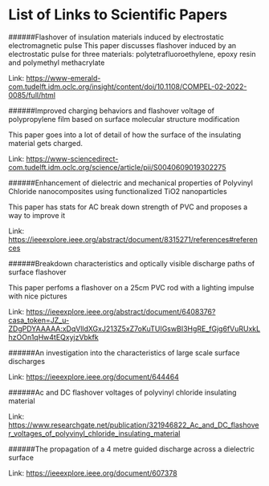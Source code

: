 

# List of Links to Scientific Papers

######Flashover of insulation materials induced by electrostatic electromagnetic pulse
This paper discusses flashover induced by an electrostatic pulse for three materials: polytetrafluoroethylene, epoxy resin and polymethyl methacrylate

Link: https://www-emerald-com.tudelft.idm.oclc.org/insight/content/doi/10.1108/COMPEL-02-2022-0085/full/html

######Improved charging behaviors and flashover voltage of polypropylene film based on surface molecular structure modification

This paper goes into a lot of detail of how the surface of the insulating material gets charged.

Link: https://www-sciencedirect-com.tudelft.idm.oclc.org/science/article/pii/S0040609019302275

######Enhancement of dielectric and mechanical properties of Polyvinyl Chloride nanocomposites using functionalized TiO2 nanoparticles

This paper has stats for AC break down strength of PVC and proposes a way to improve it

Link: https://ieeexplore.ieee.org/abstract/document/8315271/references#references

######Breakdown characteristics and optically visible discharge paths of surface flashover

This paper perfoms a flashover on a 25cm PVC rod with a lighting impulse with nice pictures

Link: https://ieeexplore.ieee.org/abstract/document/6408376?casa_token=JZ_u-ZDgPDYAAAAA:xDqVlldXGxJ213Z5xZ7oKuTUIGswBI3HgRE_fGjg6fVuRUxkLhzOOn1qHw4tEQxyjzVbkfk

######An investigation into the characteristics of large scale surface discharges

Link: https://ieeexplore.ieee.org/document/644464

######Ac and DC flashover voltages of polyvinyl chloride insulating material

Link: https://www.researchgate.net/publication/321946822_Ac_and_DC_flashover_voltages_of_polyvinyl_chloride_insulating_material

######The propagation of a 4 metre guided discharge across a dielectric surface

Link: https://ieeexplore.ieee.org/document/607378
